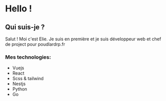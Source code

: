 # Hello !

## Qui suis-je ?

Salut ! Moi c'est Elie. Je suis en première et je suis développeur web et chef de project pour poudlardrp.fr

### Mes technologies:

- Vuejs
- React
- Scss & tailwind
- Nestjs
- Python
- Go
